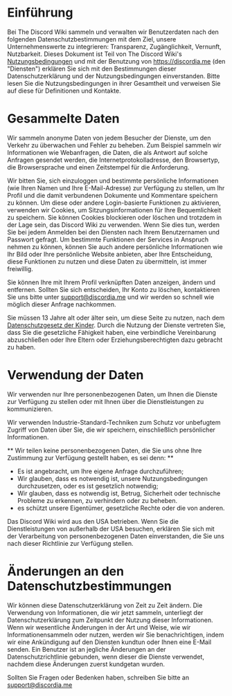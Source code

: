<!-- TITLE: [DE] Datenschutzbestimmungen -->
<!-- SUBTITLE: Die Datenschutzbestimmungen für alle Dienste von The Discord Wiki -->

# Einführung
Bei The Discord Wiki sammeln und verwalten wir Benutzerdaten nach den folgenden Datenschutzbestimmungen mit dem Ziel, unsere Unternehmenswerte zu integrieren: Transparenz, Zugänglichkeit, Vernunft, Nutzbarkeit. Dieses Dokument ist Teil von The Discord Wiki's [Nutzungsbedingungen](/de/nutzungsbedingungen) und mit der Benutzung von https://discordia.me (den "Diensten") erklären Sie sich mit den Bestimmungen dieser Datenschutzerklärung und der Nutzungsbedingungen einverstanden. Bitte lesen Sie die Nutzungsbedingungen in ihrer Gesamtheit und verweisen Sie auf diese für Definitionen und Kontakte.

# Gesammelte Daten
Wir sammeln anonyme Daten von jedem Besucher der Dienste, um den Verkehr zu überwachen und Fehler zu beheben. Zum Beispiel sammeln wir Informationen wie Webanfragen, die Daten, die als Antwort auf solche Anfragen gesendet werden, die Internetprotokolladresse, den Browsertyp, die Browsersprache und einen Zeitstempel für die Anforderung.

Wir bitten Sie, sich einzuloggen und bestimmte persönliche Informationen (wie Ihren Namen und Ihre E-Mail-Adresse) zur Verfügung zu stellen, um Ihr Profil und die damit verbundenen Dokumente und Kommentare speichern zu können. Um diese oder andere Login-basierte Funktionen zu aktivieren, verwenden wir Cookies, um Sitzungsinformationen für Ihre Bequemlichkeit zu speichern. Sie können Cookies blockieren oder löschen und trotzdem in der Lage sein, das Discord Wiki zu verwenden. Wenn Sie dies tun, werden Sie bei jedem Anmelden bei den Diensten nach Ihrem Benutzernamen und Passwort gefragt. Um bestimmte Funktionen der Services in Anspruch nehmen zu können, können Sie auch andere persönliche Informationen wie Ihr Bild oder Ihre persönliche Website anbieten, aber Ihre Entscheidung, diese Funktionen zu nutzen und diese Daten zu übermitteln, ist immer freiwillig.

Sie können Ihre mit Ihrem Profil verknüpften Daten anzeigen, ändern und entfernen. Sollten Sie sich entscheiden, Ihr Konto zu löschen, kontaktieren Sie uns bitte unter support@discordia.me und wir werden so schnell wie möglich dieser Anfrage nachkommen.

Sie müssen 13 Jahre alt oder älter sein, um diese Seite zu nutzen, nach dem [Datenschutzgesetz der Kinder](https://www.ftc.gov/enforcement/rules/rulemaking-regulatory-reform-proceedings/childrens-online-). Durch die Nutzung der Dienste vertreten Sie, dass Sie die gesetzliche Fähigkeit haben, eine verbindliche Vereinbarung abzuschließen oder Ihre Eltern oder Erziehungsberechtigten dazu gebracht zu haben.

# Verwendung der Daten
Wir verwenden nur Ihre personenbezogenen Daten, um Ihnen die Dienste zur Verfügung zu stellen oder mit Ihnen über die Dienstleistungen zu kommunizieren.

Wir verwenden Industrie-Standard-Techniken zum Schutz vor unbefugtem Zugriff von Daten über Sie, die wir speichern, einschließlich persönlicher Informationen.

** Wir teilen keine personenbezogenen Daten, die Sie uns ohne Ihre Zustimmung zur Verfügung gestellt haben, es sei denn: **
* Es ist angebracht, um Ihre eigene Anfrage durchzuführen;
* Wir glauben, dass es notwendig ist, unsere Nutzungsbedingungen durchzusetzen, oder es ist gesetzlich notwendig;
* Wir glauben, dass es notwendig ist, Betrug, Sicherheit oder technische Probleme zu erkennen, zu verhindern oder zu beheben.
* es schützt unsere Eigentümer, gesetzliche Rechte oder die von anderen.

Das Discord Wiki wird aus den USA betrieben. Wenn Sie die Dienstleistungen von außerhalb der USA besuchen, erklären Sie sich mit der Verarbeitung von personenbezogenen Daten einverstanden, die Sie uns nach dieser Richtlinie zur Verfügung stellen.

# Änderungen an den Datenschutzbestimmungen
Wir können diese Datenschutzerklärung von Zeit zu Zeit ändern. Die Verwendung von Informationen, die wir jetzt sammeln, unterliegt der Datenschutzerklärung zum Zeitpunkt der Nutzung dieser Informationen. Wenn wir wesentliche Änderungen in der Art und Weise, wie wir Informationensammeln oder nutzen, werden wir Sie benachrichtigen, indem wir eine Ankündigung auf den Diensten kundtun oder Ihnen eine E-Mail senden. Ein Benutzer ist an jegliche Änderungen an der Datenschutzrichtlinie gebunden, wenn dieser die Dienste verwendet, nachdem diese Änderungen zuerst kundgetan wurden.

Sollten Sie Fragen oder Bedenken haben, schreiben Sie bitte an support@discordia.me